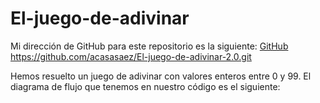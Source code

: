 # El-juego-de-adivinar

Mi dirección de GitHub para este repositorio es la siguiente: [GitHub](https://github.com/acasasaez/El-juego-de-adivinar-2.0.git)
https://github.com/acasasaez/El-juego-de-adivinar-2.0.git

Hemos resuelto un juego de adivinar con valores enteros entre 0 y 99.
El diagrama de flujo que tenemos en nuestro código es el siguiente:
